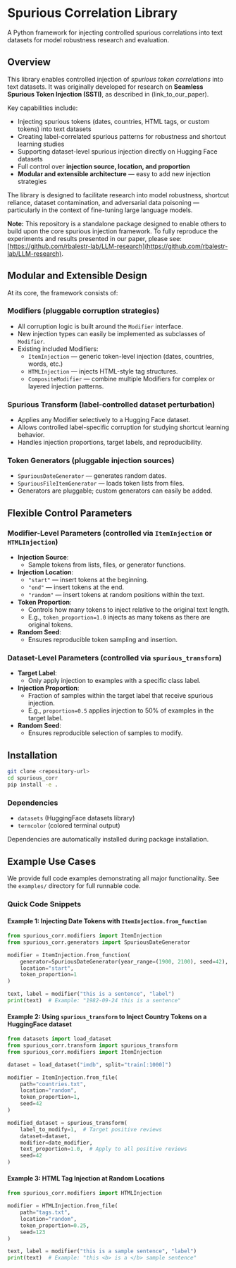 # Spurious Correlation Library

A Python framework for injecting controlled spurious correlations into text datasets for model robustness research and evaluation.

## Overview

This library enables controlled injection of *spurious token correlations* into text datasets. It was originally developed for research on **Seamless Spurious Token Injection (SSTI)**, as described in (link_to_our_paper).

Key capabilities include:

- Injecting spurious tokens (dates, countries, HTML tags, or custom tokens) into text datasets
- Creating label-correlated spurious patterns for robustness and shortcut learning studies
- Supporting dataset-level spurious injection directly on Hugging Face datasets
- Full control over **injection source, location, and proportion**
- **Modular and extensible architecture** — easy to add new injection strategies

The library is designed to facilitate research into model robustness, shortcut reliance, dataset contamination, and adversarial data poisoning — particularly in the context of fine-tuning large language models.

**Note:** This repository is a standalone package designed to enable others to build upon the core spurious injection framework. To fully reproduce the experiments and results presented in our paper, please see: [https://github.com/rbalestr-lab/LLM-research](https://github.com/rbalestr-lab/LLM-research).

## Modular and Extensible Design

At its core, the framework consists of:

### Modifiers (pluggable corruption strategies)

- All corruption logic is built around the `Modifier` interface.
- New injection types can easily be implemented as subclasses of `Modifier`.
- Existing included Modifiers:
  - `ItemInjection` — generic token-level injection (dates, countries, words, etc.)
  - `HTMLInjection` — injects HTML-style tag structures.
  - `CompositeModifier` — combine multiple Modifiers for complex or layered injection patterns.

### Spurious Transform (label-controlled dataset perturbation)

- Applies any Modifier selectively to a Hugging Face dataset.
- Allows controlled label-specific corruption for studying shortcut learning behavior.
- Handles injection proportions, target labels, and reproducibility.

### Token Generators (pluggable injection sources)

- `SpuriousDateGenerator` — generates random dates.
- `SpuriousFileItemGenerator` — loads token lists from files.
- Generators are pluggable; custom generators can easily be added.

## Flexible Control Parameters

### Modifier-Level Parameters (controlled via `ItemInjection` or `HTMLInjection`)

- **Injection Source**:
  - Sample tokens from lists, files, or generator functions.
- **Injection Location**:
  - `"start"` — insert tokens at the beginning.
  - `"end"` — insert tokens at the end.
  - `"random"` — insert tokens at random positions within the text.
- **Token Proportion**:
  - Controls how many tokens to inject relative to the original text length.
  - E.g., `token_proportion=1.0` injects as many tokens as there are original tokens.
- **Random Seed**:
  - Ensures reproducible token sampling and insertion.

### Dataset-Level Parameters (controlled via `spurious_transform`)

- **Target Label**:
  - Only apply injection to examples with a specific class label.
- **Injection Proportion**:
  - Fraction of samples within the target label that receive spurious injection.
  - E.g., `proportion=0.5` applies injection to 50% of examples in the target label.
- **Random Seed**:
  - Ensures reproducible selection of samples to modify.

## Installation

```bash
git clone <repository-url>
cd spurious_corr
pip install -e .
```
### Dependencies

- `datasets` (HuggingFace datasets library)
- `termcolor` (colored terminal output)

Dependencies are automatically installed during package installation.

## Example Use Cases

We provide full code examples demonstrating all major functionality. See the `examples/` directory for full runnable code.

### Quick Code Snippets

#### Example 1: Injecting Date Tokens with `ItemInjection.from_function`

```python
from spurious_corr.modifiers import ItemInjection
from spurious_corr.generators import SpuriousDateGenerator

modifier = ItemInjection.from_function(
    generator=SpuriousDateGenerator(year_range=(1900, 2100), seed=42),
    location="start",
    token_proportion=1
)

text, label = modifier("this is a sentence", "label")
print(text)  # Example: "1982-09-24 this is a sentence"
```

#### Example 2: Using `spurious_transform` to Inject Country Tokens on a HuggingFace dataset

```python
from datasets import load_dataset
from spurious_corr.transform import spurious_transform
from spurious_corr.modifiers import ItemInjection

dataset = load_dataset("imdb", split="train[:1000]")

modifier = ItemInjection.from_file(
    path="countries.txt",
    location="random",
    token_proportion=1,
    seed=42
)

modified_dataset = spurious_transform(
    label_to_modify=1,  # Target positive reviews
    dataset=dataset,
    modifier=date_modifier,
    text_proportion=1.0,  # Apply to all positive reviews
    seed=42
)
```

#### Example 3: HTML Tag Injection at Random Locations

```python
from spurious_corr.modifiers import HTMLInjection

modifier = HTMLInjection.from_file(
    path="tags.txt",
    location="random",
    token_proportion=0.25,
    seed=123
)

text, label = modifier("this is a sample sentence", "label")
print(text)  # Example: "this <b> is a </b> sample sentence"
```
